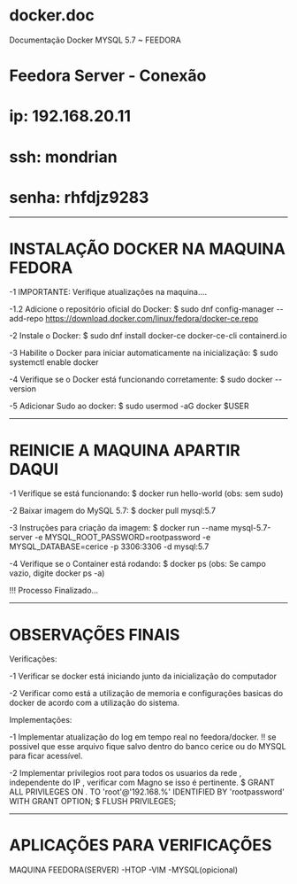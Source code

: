 # docker.doc
Documentação Docker MYSQL 5.7 ~ FEEDORA

# Feedora Server - Conexão
# ip:     192.168.20.11
# ssh:    mondrian
# senha:  rhfdjz9283

---------------------------------------------
#    INSTALAÇÃO DOCKER NA MAQUINA FEDORA

-1	IMPORTANTE: Verifique atualizações na maquina....

-1.2	Adicione o repositório oficial do Docker:
$ sudo dnf config-manager --add-repo https://download.docker.com/linux/fedora/docker-ce.repo

-2	Instale o Docker:
$ sudo dnf install docker-ce docker-ce-cli containerd.io

-3	Habilite o Docker para iniciar automaticamente na inicialização:
$ sudo systemctl enable docker

-4	Verifique se o Docker está funcionando corretamente:
$ sudo docker --version

-5	Adicionar Sudo ao docker:
$ sudo usermod -aG docker $USER

-------------------------------------------
#    REINICIE A MAQUINA APARTIR DAQUI

-1	Verifique se está funcionando:
$ docker run hello-world     (obs: sem sudo)

-2	Baixar imagem do MySQL 5.7:
$ docker pull mysql:5.7

-3	Instruções para criação da imagem:
$ docker run --name mysql-5.7-server -e MYSQL_ROOT_PASSWORD=rootpassword -e MYSQL_DATABASE=cerice -p 3306:3306 -d mysql:5.7

-4 	Verifique se o Container está rodando:
$ docker ps		(obs: Se campo vazio, digite docker ps -a)

!!! Processo Finalizado...

--------------------------------------------
#    OBSERVAÇÕES FINAIS

Verificações:

-1	Verificar se docker está iniciando junto da inicialização do computador

-2 	Verificar como está a utilização de memoria e configurações basicas do docker de acordo com a utilização do sistema.

Implementações:

-1	Implementar atualização do log em tempo real no feedora/docker.
!! se possivel que esse arquivo fique salvo dentro do banco cerice ou do MYSQL para ficar acessível.

-2 	Implementar privilegios root para todos os usuarios da rede , independente do IP , verificar com Magno se isso é pertinente.
$ GRANT ALL PRIVILEGES ON *.* TO 'root'@'192.168.%' IDENTIFIED BY 'rootpassword' WITH GRANT OPTION;
$ FLUSH PRIVILEGES;

-------------------------------------------
#   APLICAÇÕES PARA VERIFICAÇÕES


MAQUINA FEEDORA(SERVER)
-HTOP
-VIM
-MYSQL(opicional)
